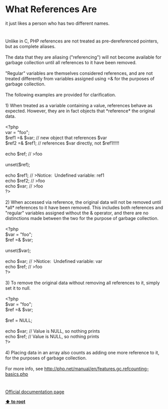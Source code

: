 # What References Are




<div class="phpcode"><span class="html">
it just likes a person who has two different names.</span>
</div>
  

#


<div class="phpcode"><span class="html">
Unlike in C, PHP references are not treated as pre-dereferenced pointers, but as complete aliases.<br><br>The data that they are aliasing (&quot;referencing&quot;) will not become available for garbage collection until all references to it have been removed. <br><br>&quot;Regular&quot; variables are themselves considered references, and are not treated differently from variables assigned using =&amp; for the purposes of garbage collection.<br><br>The following examples are provided for clarification.<br><br>1) When treated as a variable containing a value, references behave as expected. However, they are in fact objects that *reference* the original data.<br><br><span class="default">&lt;?php <br></span><span class="keyword">var = </span><span class="string">&quot;foo&quot;</span><span class="keyword">;<br></span><span class="default">$ref1 </span><span class="keyword">=&amp; </span><span class="default">$var</span><span class="keyword">; </span><span class="comment">// new object that references $var<br></span><span class="default">$ref2 </span><span class="keyword">=&amp; </span><span class="default">$ref1</span><span class="keyword">; </span><span class="comment">// references $var directly, not $ref1!!!!!<br><br></span><span class="keyword">echo </span><span class="default">$ref</span><span class="keyword">; </span><span class="comment">// &gt;foo<br><br></span><span class="keyword">unset(</span><span class="default">$ref</span><span class="keyword">);<br><br>echo </span><span class="default">$ref1</span><span class="keyword">; </span><span class="comment">// &gt;Notice:&#xA0; Undefined variable: ref1<br></span><span class="keyword">echo </span><span class="default">$ref2</span><span class="keyword">; </span><span class="comment">// &gt;foo<br></span><span class="keyword">echo </span><span class="default">$var</span><span class="keyword">; </span><span class="comment">// &gt;foo<br></span><span class="default">?&gt;<br></span><br>2) When accessed via reference, the original data will not be removed until *all* references to it have been removed. This includes both references and &quot;regular&quot; variables assigned without the &amp; operator, and there are no distinctions made between the two for the purpose of garbage collection.<br><br><span class="default">&lt;?php <br>$var </span><span class="keyword">= </span><span class="string">&quot;foo&quot;</span><span class="keyword">;<br></span><span class="default">$ref </span><span class="keyword">=&amp; </span><span class="default">$var</span><span class="keyword">;<br><br>unset(</span><span class="default">$var</span><span class="keyword">);<br><br>echo </span><span class="default">$var</span><span class="keyword">; </span><span class="comment">// &gt;Notice:&#xA0; Undefined variable: var<br></span><span class="keyword">echo </span><span class="default">$ref</span><span class="keyword">; </span><span class="comment">// &gt;foo<br></span><span class="default">?&gt;<br></span><br>3) To remove the original data without removing all references to it, simply set it to null.<br><br><span class="default">&lt;?php <br>$var </span><span class="keyword">= </span><span class="string">&quot;foo&quot;</span><span class="keyword">;<br></span><span class="default">$ref </span><span class="keyword">=&amp; </span><span class="default">$var</span><span class="keyword">;<br><br></span><span class="default">$ref </span><span class="keyword">= </span><span class="default">NULL</span><span class="keyword">;<br><br>echo </span><span class="default">$var</span><span class="keyword">; </span><span class="comment">// Value is NULL, so nothing prints<br></span><span class="keyword">echo </span><span class="default">$ref</span><span class="keyword">; </span><span class="comment">// Value is NULL, so nothing prints<br></span><span class="default">?&gt;<br></span><br>4) Placing data in an array also counts as adding one more reference to it, for the purposes of garbage collection.<br><br>For more info, see <a href="http://php.net/manual/en/features.gc.refcounting-basics.php" rel="nofollow" target="_blank">http://php.net/manual/en/features.gc.refcounting-basics.php</a></span>
</div>
  

#

[Official documentation page](https://www.php.net/manual/en/language.references.whatare.php)

**[⬆ to root](/)**
